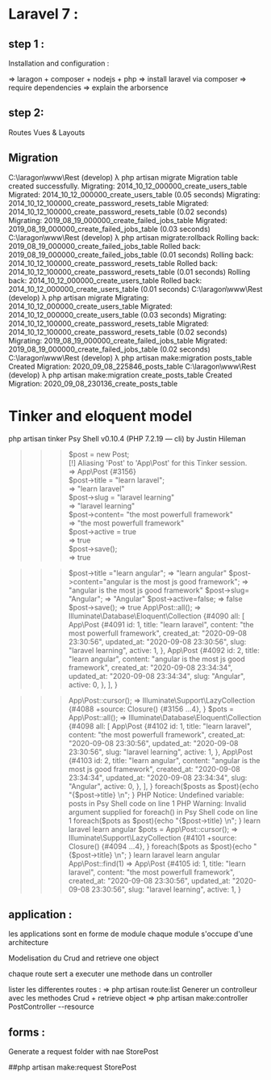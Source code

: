 # Laravel 7 :
## step 1 :
Installation and configuration : 

=> laragon + composer + nodejs + php
=> install laravel via composer 
=> require dependencies
=> explain the arborsence 

## step 2: 

Routes Vues & Layouts

## Migration

C:\laragon\www\Rest (develop) λ php artisan migrate Migration table created successfully. Migrating: 2014_10_12_000000_create_users_table Migrated:  2014_10_12_000000_create_users_table (0.05 seconds) Migrating: 2014_10_12_100000_create_password_resets_table Migrated:  2014_10_12_100000_create_password_resets_table (0.02 seconds) Migrating: 2019_08_19_000000_create_failed_jobs_table Migrated:  2019_08_19_000000_create_failed_jobs_table (0.03 seconds)  C:\laragon\www\Rest (develop) λ php artisan migrate:rollback Rolling back: 2019_08_19_000000_create_failed_jobs_table Rolled back:  2019_08_19_000000_create_failed_jobs_table (0.01 seconds) Rolling back: 2014_10_12_100000_create_password_resets_table Rolled back:  2014_10_12_100000_create_password_resets_table (0.01 seconds) Rolling back: 2014_10_12_000000_create_users_table Rolled back:  2014_10_12_000000_create_users_table (0.01 seconds)  C:\laragon\www\Rest (develop) λ php artisan migrate Migrating: 2014_10_12_000000_create_users_table Migrated:  2014_10_12_000000_create_users_table (0.03 seconds) Migrating: 2014_10_12_100000_create_password_resets_table Migrated:  2014_10_12_100000_create_password_resets_table (0.02 seconds) Migrating: 2019_08_19_000000_create_failed_jobs_table Migrated:  2019_08_19_000000_create_failed_jobs_table (0.02 seconds)  C:\laragon\www\Rest (develop) λ php artisan make:migration posts_table Created Migration: 2020_09_08_225846_posts_table  C:\laragon\www\Rest (develop) λ php artisan make:migration create_posts_table Created Migration: 2020_09_08_230136_create_posts_table


# Tinker and eloquent model 

php artisan tinker
Psy Shell v0.10.4 (PHP 7.2.19 — cli) by Justin Hileman      
>>> $post = new Post;                                       
[!] Aliasing 'Post' to 'App\Post' for this Tinker session.  
=> App\Post {#3156}                                         
>>> $post->title = "learn laravel";                         
=> "learn laravel"                                          
>>> $post->slug = "laravel learning"                        
=> "laravel learning"                                       
>>> $post->content= "the most powerfull framework"          
=> "the most powerfull framework"                           
>>> $post->active = true                                    
=> true                                                     
>>> $post->save();                                          
=> true                                                     
>>>      



>>> $post->title ="learn angular";
=> "learn angular"
>>> $post->content="angular is the most js good framework";
=> "angular is the most js good framework"
>>> $post->slug= "Angular";
=> "Angular"
>>> $post->active=false;
=> false
>>> $post->save();
=> true
>>> App\Post::all();
=> Illuminate\Database\Eloquent\Collection {#4090
     all: [
       App\Post {#4091
         id: 1,
         title: "learn laravel",
         content: "the most powerfull framework",
         created_at: "2020-09-08 23:30:56",
         updated_at: "2020-09-08 23:30:56",
         slug: "laravel learning",
         active: 1,
       },
       App\Post {#4092
         id: 2,
         title: "learn angular",
         content: "angular is the most js good framework",
         created_at: "2020-09-08 23:34:34",
         updated_at: "2020-09-08 23:34:34",
         slug: "Angular",
         active: 0,
       },
     ],
   }


   >>> App\Post::cursor();
=> Illuminate\Support\LazyCollection {#4088
     +source: Closure() {#3156 …4},
   }
>>> $pots = App\Post::all();
=> Illuminate\Database\Eloquent\Collection {#4098
     all: [
       App\Post {#4102
         id: 1,
         title: "learn laravel",
         content: "the most powerfull framework",
         created_at: "2020-09-08 23:30:56",
         updated_at: "2020-09-08 23:30:56",
         slug: "laravel learning",
         active: 1,
       },
       App\Post {#4103
         id: 2,
         title: "learn angular",
         content: "angular is the most js good framework",
         created_at: "2020-09-08 23:34:34",
         updated_at: "2020-09-08 23:34:34",
         slug: "Angular",
         active: 0,
       },
     ],
   }
>>> foreach($posts as $post){echo "{$post->title} \n"; }
PHP Notice:  Undefined variable: posts in Psy Shell code on line 1
PHP Warning:  Invalid argument supplied for foreach() in Psy Shell code on line 1
>>> foreach($pots as $post){echo "{$post->title} \n"; }
learn laravel
learn angular
>>> $pots = App\Post::cursor();
=> Illuminate\Support\LazyCollection {#4101
     +source: Closure() {#4094 …4},
   }
>>> foreach($pots as $post){echo "{$post->title} \n"; }
learn laravel
learn angular
>>> App\Post::find(1)
=> App\Post {#4105
     id: 1,
     title: "learn laravel",
     content: "the most powerfull framework",
     created_at: "2020-09-08 23:30:56",
     updated_at: "2020-09-08 23:30:56",
     slug: "laravel learning",
     active: 1,
   }
>>> 


## application : 

les applications sont en forme de module 
chaque module s'occupe d'une architecture

Modelisation du Crud and retrieve one object

chaque route sert a executer une methode dans un controller

lister les differentes routes : 
=> php artisan route:list
Generer un controlleur avec les methodes Crud + retrieve object 
=> php artisan make:controller PostController --resource

## forms : 


Generate a request folder with nae StorePost 
 
 ##php artisan make:request StorePost

